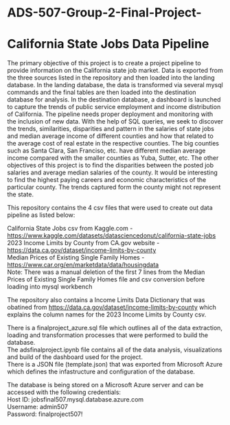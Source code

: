 # ADS-507-Group-2-Final-Project-

# California State Jobs Data Pipeline 

The primary objective of this project is to create a project pipeline to provide information on the California state job market. Data is exported from the three sources listed in the repository and then loaded into the landing database. In the landing database, the data is transformed via several mysql commands and the final tables are then loaded into the destination database for analysis. In the destination database, a dashboard is launched to capture the trends of public service employment and income distribution of California. The pipeline needs proper deployment and monitoring with the inclusion of new data. With the help of SQL queries, we seek to discover the trends, similarities, disparities and pattern in the salaries of state jobs and median average income of different counties and how that related to the average cost of real estate in the respective counties. The big counties such as Santa Clara, San Franciso, etc. have different median average income compared with the smaller counties as Yuba, Sutter, etc. The other objectives of this project is to find the disparities between the posted job salaries and average median salaries of the county. It would be interesting to find the highest paying careers and economic characteristics of the particular county. The trends captured form the county might not represent the state. 


This repository contains the 4 csv files that were used to create out data pipeline as listed below: 

California State Jobs csv from Kaggle.com - https://www.kaggle.com/datasets/datasciencedonut/california-state-jobs <br> 
2023 Income Limits by County from CA.gov website - https://data.ca.gov/dataset/income-limits-by-county <br>
Median Prices of Existing Single Family Homes - https://www.car.org/en/marketdata/data/housingdata <br>
      Note: There was a manual deletion of the first 7 lines from the Median Prices of Existing Single Family Homes file and csv conversion before loading into mysql workbench 

The repository also contains a Income Limits Data Dictionary that was obatined from https://data.ca.gov/dataset/income-limits-by-county which explains the column names for the 2023 Income Limits by County csv. <br> 

There is a finalproject_azure.sql file which outlines all of the data extraction, loading and transformation processes that were performed to build the database. <br>
The adsfinalproject.ipynb file contains all of the data analysis, visualizations and build of the dashboard used for the project. <br>
There is a JSON file (template.json) that was exported from Microsoft Azure which defines the infastructure and configuration of the database. <br>

The database is being stored on a Microsoft Azure server and can be accessed with the following credentials: <br>
Host ID: jobsfinal507.mysql.database.azure.com <br>
Username: admin507 <br>
Password: finalproject507! <br>
